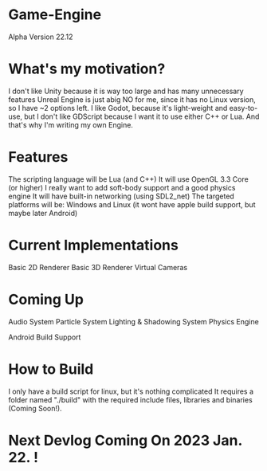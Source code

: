 # Game-Engine
Alpha Version 22.12

# What's my motivation?
I don't like Unity because it is way too large and has many unnecessary features
Unreal Engine is just abig NO for me, since it has no Linux version, so I have ~2 options left.
I like Godot, because it's light-weight and easy-to-use, but I don't like GDScript because I want it to use either C++ or Lua.
And that's why I'm writing my own Engine.

# Features
The scripting language will be Lua (and C++)
It will use OpenGL 3.3 Core (or higher)
I really want to add soft-body support and a good physics engine
It will have built-in networking (using SDL2_net)
The targeted platforms will be: Windows and Linux (it wont have apple build support, but maybe later Android)

# Current Implementations
Basic 2D Renderer
Basic 3D Renderer
Virtual Cameras

# Coming Up
Audio System
Particle System
Lighting & Shadowing System
Physics Engine

Android Build Support

# How to Build
I only have a build script for linux, but it's nothing complicated
It requires a folder named "./build" with the required include files, libraries and binaries (Coming Soon!).

# Next Devlog Coming On 2023 Jan. 22. !
